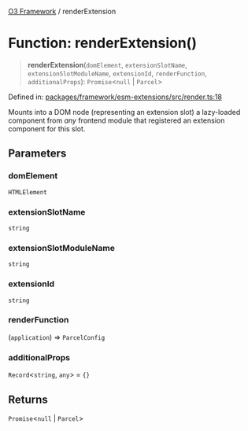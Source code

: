 [O3 Framework](../API.md) / renderExtension

# Function: renderExtension()

> **renderExtension**(`domElement`, `extensionSlotName`, `extensionSlotModuleName`, `extensionId`, `renderFunction`, `additionalProps`): `Promise`\<`null` \| `Parcel`\>

Defined in: [packages/framework/esm-extensions/src/render.ts:18](https://github.com/openmrs/openmrs-esm-core/blob/85cde3ce59cd3d29230c98040a3f53525e808725/packages/framework/esm-extensions/src/render.ts#L18)

Mounts into a DOM node (representing an extension slot)
a lazy-loaded component from *any* frontend module
that registered an extension component for this slot.

## Parameters

### domElement

`HTMLElement`

### extensionSlotName

`string`

### extensionSlotModuleName

`string`

### extensionId

`string`

### renderFunction

(`application`) => `ParcelConfig`

### additionalProps

`Record`\<`string`, `any`\> = `{}`

## Returns

`Promise`\<`null` \| `Parcel`\>
